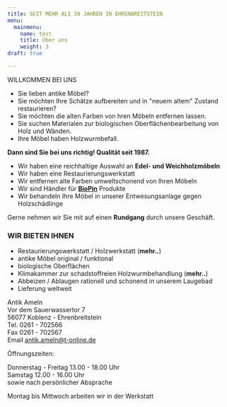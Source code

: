 ```yaml
---
title: SEIT MEHR ALS 30 JAHREN IN EHRENBREITSTEIN
menu:
  mainmenu:
    name: test
    title: Über uns
    weight: 3
draft: true

---
```

WILLKOMMEN BEI UNS

* Sie lieben antike Möbel?
* Sie möchten Ihre Schätze aufbereiten und in "neuem altem" Zustand restaurieren?
* Sie möchten die alten Farben von hren Möbeln entfernen lassen.
* Sie suchen Materialen zur biologischen Oberflächenbearbeitung von Holz und Wänden.
* Ihre Möbel haben Holzwurmbefall.

**Dann sind Sie bei uns richtig! Qualität seit 1987.**

* Wir haben eine reichhaltige Auswahl an **Edel- und Weichholzmöbeln**
* Wir haben eine Restaurierungswerkstatt
* Wir entfernen alte Farben umweltschonend von Ihren Möbeln
* Wir sind Händler für [**BioPin**](http://www.biopin.de/) Produkte
* Wir behandeln Ihre Möbel in unserer Entwesungsanlage gegen Holzschädlinge

Gerne nehmen wir Sie mit auf einen **Rundgang** durch unsere Geschäft.

### WIR BIETEN IHNEN

* Restaurierungswerkstatt / Holzwerkstatt (**mehr..**)
* antike Möbel original / funktional
* biologische Oberflächen
* Klimakammer zur schadstoffreien Holzwurmbehandlung (**mehr..**)
* Abbeizen / Ablaugen rationell und schonend in unserem Laugebad
* Lieferung weltweit

Antik Ameln  
Vor dem Sauerwassertor 7  
56077 Koblenz - Ehrenbreitstein  
Tel. 0261 - 702566  
Fax 0261 - 702567  
Email [antik.ameln@t-online.de](mailto:antik.ameln@t-online.de)

Öffnungszeiten:

Donnerstag - Freitag 13.00 - 18.00 Uhr  
Samstag 12.00 - 16.00 Uhr  
sowie nach persönlicher Absprache

Montag bis Mittwoch arbeiten wir in der Werkstatt